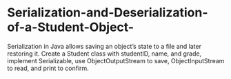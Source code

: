 # Serialization-and-Deserialization-of-a-Student-Object-
 Serialization in Java allows saving an object’s state to a file and later restoring it. Create a Student class with studentID, name, and grade, implement Serializable, use ObjectOutputStream to save, ObjectInputStream to read, and print to confirm.
